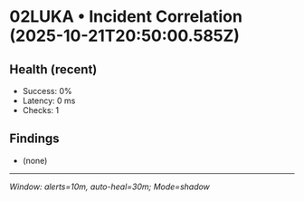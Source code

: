 # 02LUKA • Incident Correlation (2025-10-21T20:50:00.585Z)

## Health (recent)
- Success: 0%
- Latency: 0 ms
- Checks: 1

## Findings
- (none)

---
_Window: alerts=10m, auto-heal=30m; Mode=shadow_